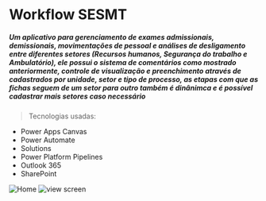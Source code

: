 # Workflow SESMT

##### Um aplicativo para gerenciamento de exames admissionais, demissionais, movimentações de pessoal e análises de desligamento entre diferentes setores (Recursos humanos, Segurança do trabalho e Ambulatório), ele possui o sistema de comentários como mostrado anteriormente, controle de visualização e preenchimento através de cadastrados por unidade, setor e tipo de processo, as etapas com que as fichas seguem de um setor para outro também é dinânimca e é possível cadastrar mais setores caso necessário

>Tecnologias usadas:
  * Power Apps Canvas
  * Power Automate
  * Solutions
  * Power Platform Pipelines
  * Outlook 365
  * SharePoint

![Home](https://user-images.githubusercontent.com/94719601/224182334-4e691c51-9050-4dc8-9313-3b21ff3363a0.jpg)
![view screen](https://user-images.githubusercontent.com/94719601/224182340-0ba85351-2088-49e2-ac65-5aa3d2d3571d.jpg)
